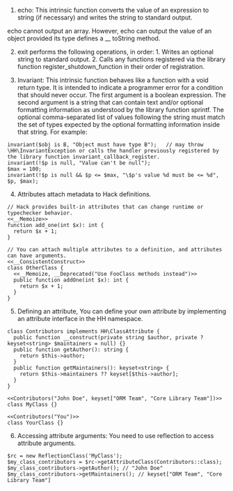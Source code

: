 1. echo:  This intrinsic function converts the value of an expression to string (if necessary) and writes the string to standard output. 

echo cannot output an array. However, echo can output the value of an object provided its type defines a __ toString method. 
 
2.  exit performs the following operations, in order: 1.  Writes an optional string to standard output. 2. Calls any functions registered via the library function register_shutdown_function in their order of registration.

3. Invariant:  This intrinsic function behaves like a function with a void return type. It is intended to indicate a programmer error for a condition that should never occur. The first argument is a boolean expression. The second argument is a string that can contain text and/or optional formatting information as understood by the library function sprintf. The optional comma-separated list of values following the string must match the set of types expected by the optional formatting information inside that string. 
For example:

```
invariant($obj is B, "Object must have type B");   // may throw  \HH\InvariantException or calls the handler previously registered by the library function invariant_callback_register.
invariant(!$p is null, "Value can't be null");
$max = 100;
invariant(!$p is null && $p <= $max, "\$p's value %d must be <= %d", $p, $max);

```

4. Attributes attach metadata to Hack definitions.
```
// Hack provides built-in attributes that can change runtime or typechecker behavior.
<<__Memoize>>
function add_one(int $x): int {
  return $x + 1;
}

// You can attach multiple attributes to a definition, and attributes can have arguments.
<<__ConsistentConstruct>>
class OtherClass {
  <<__Memoize, __Deprecated("Use FooClass methods instead")>>
  public function addOne(int $x): int {
    return $x + 1;
  }
}

```

5. Defining an attribute, You can define your own attribute by implementing an attribute interface in the HH namespace.
```
class Contributors implements HH\ClassAttribute {
  public function __construct(private string $author, private ?keyset<string> $maintainers = null) {}
  public function getAuthor(): string {
    return $this->author;
  }
  public function getMaintainers(): keyset<string> {
    return $this->maintainers ?? keyset[$this->author];
  }
}

<<Contributors("John Doe", keyset["ORM Team", "Core Library Team"])>>
class MyClass {}

<<Contributors("You")>>
class YourClass {}

```

6. Accessing attribute arguments: You need to use reflection to access attribute arguments.
```
$rc = new ReflectionClass('MyClass');
$my_class_contributors = $rc->getAttributeClass(Contributors::class);
$my_class_contributors->getAuthor(); // "John Doe"
$my_class_contributors->getMaintainers(); // keyset["ORM Team", "Core Library Team"]
```
